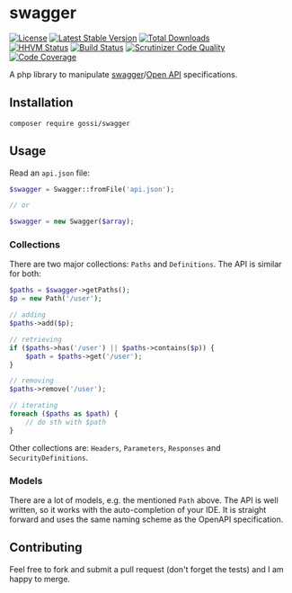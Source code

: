# swagger

[![License](https://poser.pugx.org/gossi/swagger/license)](https://packagist.org/packages/gossi/swagger)
[![Latest Stable Version](https://poser.pugx.org/gossi/swagger/v/stable)](https://packagist.org/packages/gossi/swagger)
[![Total Downloads](https://poser.pugx.org/gossi/swagger/downloads)](https://packagist.org/packages/gossi/swagger)<br>
[![HHVM Status](http://hhvm.h4cc.de/badge/gossi/swagger.svg?style=flat)](http://hhvm.h4cc.de/package/gossi/swagger)
[![Build Status](https://travis-ci.org/gossi/swagger.svg?branch=master)](https://travis-ci.org/gossi/swagger)
[![Scrutinizer Code Quality](https://scrutinizer-ci.com/g/gossi/swagger/badges/quality-score.png?b=master)](https://scrutinizer-ci.com/g/gossi/swagger/?branch=master)
[![Code Coverage](https://scrutinizer-ci.com/g/gossi/swagger/badges/coverage.png?b=master)](https://scrutinizer-ci.com/g/gossi/swagger/?branch=master)


A php library to manipulate [swagger](http://swagger.io)/[Open API](https://openapis.org) specifications.

## Installation

```
composer require gossi/swagger
```

## Usage

Read an `api.json` file:

```php
$swagger = Swagger::fromFile('api.json');

// or

$swagger = new Swagger($array);
```

### Collections

There are two major collections: `Paths` and `Definitions`. The API is similar for both:

```php
$paths = $swagger->getPaths();
$p = new Path('/user');

// adding
$paths->add($p);

// retrieving
if ($paths->has('/user') || $paths->contains($p)) {
	$path = $paths->get('/user');
}

// removing
$paths->remove('/user');

// iterating
foreach ($paths as $path) {
	// do sth with $path
}
```

Other collections are: `Headers`, `Parameters`, `Responses` and `SecurityDefinitions`.

### Models

There are a lot of models, e.g. the mentioned `Path` above. The API is well written, so it works with the auto-completion of your IDE. It is straight forward and uses the same naming scheme as the OpenAPI specification.


## Contributing

Feel free to fork and submit a pull request (don't forget the tests) and I am happy to merge.


